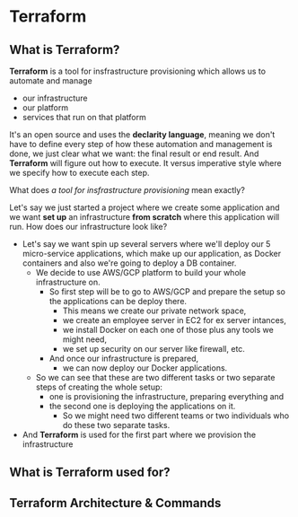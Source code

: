 # Terraform 

## What is Terraform?
**Terraform** is a tool for insfrastructure provisioning which allows us to automate and manage 
- our infrastructure
- our platform 
- services that run on that platform

It's an open source and uses the **declarity language**, meaning we don't have to define every step of how these automation and management is done, we just clear what we want: the final result or end result. And **Terraform** will figure out how to execute. It versus imperative style where we specify how to execute each step.

What does *a tool for insfrastructure provisioning* mean exactly?

Let's say we just started a project where we create some application and we want **set up** an infrastructure **from scratch** where this application will run. How does our infrastructure look like? 
- Let's say we want spin up several servers where we'll deploy our 5 micro-service applications, which make up our application, as Docker containers and also we're going to deploy a DB container. 
    - We decide to use AWS/GCP platform to build your whole infrastructure on. 
        - So first step will be to go to AWS/GCP and prepare the setup so the applications can be deploy there. 
            - This means we create our private network space, 
            - we create an employee server in EC2 for ex server intances, 
            - we install Docker on each one of those plus any tools we might need, 
            - we set up security on our server like firewall, etc. 
        - And once our infrastructure is prepared, 
            - we can now deploy our Docker applications. 
    - So we can see that these are two different tasks or two separate steps of creating the whole setup: 
        - one is provisioning the infrastructure, preparing everything and 
        - the second one is deploying the applications on it. 
            - So we might need two different teams or two individuals who do these two separate tasks. 
- And **Terraform** is used for the first part where we provision the infrastructure

## What is Terraform used for?


## Terraform Architecture & Commands